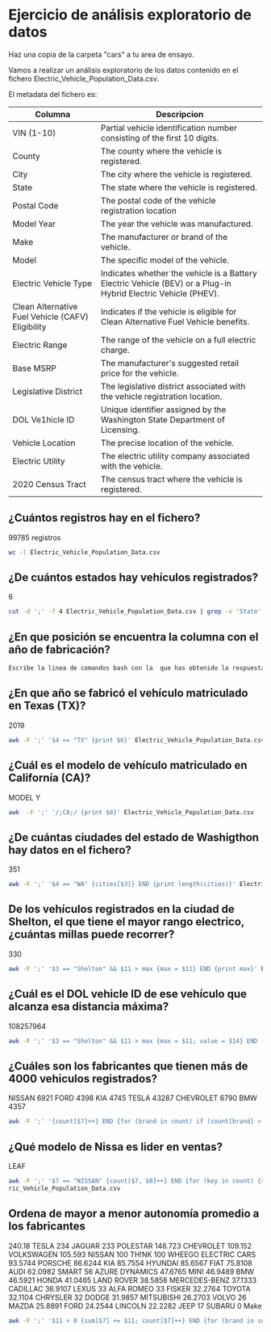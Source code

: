 

# Ejercicio de análisis exploratorio de datos

Haz una copia de la carpeta "cars" a tu area de ensayo.

Vamos a realizar un análisis exploratorio de los datos contenido en el fichero Electric_Vehicle_Population_Data.csv.

El metadata del fichero es:

|Columna | Descripcion|
|----------|-----------|
|VIN (1-10)| Partial vehicle identification number consisting of the first 10 digits.|
|County| The county where the vehicle is registered.|
|City| The city where the vehicle is registered.|
|State| The state where the vehicle is registered.|
|Postal Code| The postal code of the vehicle registration location|
|Model Year| The year the vehicle was manufactured.|
|Make| The manufacturer or brand of the vehicle.|
|Model| The specific model of the vehicle.|
|Electric Vehicle Type| Indicates whether the vehicle is a Battery Electric Vehicle (BEV) or a Plug-in Hybrid Electric Vehicle (PHEV).|
|Clean Alternative Fuel Vehicle (CAFV) Eligibility| Indicates if the vehicle is eligible for Clean Alternative Fuel Vehicle benefits.|
|Electric Range| The range of the vehicle on a full electric charge.|
|Base MSRP| The manufacturer's suggested retail price for the vehicle.|
|Legislative District| The legislative district associated with the vehicle registration location.|
|DOL Ve1hicle ID| Unique identifier assigned by the Washington State Department of Licensing.|
|Vehicle Location| The precise location of the vehicle.|
|Electric Utility| The electric utility company associated with the vehicle.|
|2020 Census Tract| The census tract where the vehicle is registered.|

## ¿Cuántos registros hay en el fichero?

99785 registros
```bash
wc -l Electric_Vehicle_Population_Data.csv
```

## ¿De cuántos estados hay vehículos registrados?

6
```bash
cut -d ';' -f 4 Electric_Vehicle_Population_Data.csv | grep -v 'State' | sort | uniq | wc -l
```
## ¿En que posición se encuentra la columna con el año de fabricación?

```bash
Escribe la linea de comandos bash con la  que has obtenido la respuesta
```
## ¿En que año se fabricó el vehículo matriculado en Texas (TX)?

2019 
```bash
awk -F ';' '$4 == "TX" {print $6}' Electric_Vehicle_Population_Data.csv
```
## ¿Cuál es el modelo de vehículo matriculado en Californía (CA)?

MODEL Y
```bash
awk  -F ';' '/;CA;/ {print $8}' Electric_Vehicle_Population_Data.csv
```
## ¿De cuántas ciudades del estado de Washigthon hay datos en el fichero?
351
```bash
awk -F ';' '$4 == "WA" {cities[$3]} END {print length(cities)}' Electric_Vehicle_Population_Data.csv
```
## De los vehículos registrados en la ciudad de Shelton, el que tiene el mayor rango electrico, ¿cuántas millas puede recorrer?
330
```bash
awk -F ';' '$3 == "Shelton" && $11 > max {max = $11} END {print max}' Electric_Vehicle_Population_Data.csv
```
## ¿Cuál es el DOL vehicle ID de ese vehículo que alcanza esa distancia máxima?
108257964
```bash
awk -F ';' '$3 == "Shelton" && $11 > max {max = $11; value = $14} END {print value}' Electric_Vehicle_Population_Data.csv
```
## ¿Cuáles son los fabricantes que tienen más de 4000 vehiculos registrados?
NISSAN 6921
FORD 4398
KIA 4745
TESLA 43287
CHEVROLET 6790
BMW 4357
```bash
awk -F ';' '{count[$7]++} END {for (brand in count) if (count[brand] > 4000) print brand, count[brand]}' Electric_Vehicle_Population_Data.csv
```

## ¿Qué modelo de Nissa es lider en ventas?
LEAF
```bash
awk -F ';' '$7 == "NISSAN" {count[$7, $8]++} END {for (key in count) {split(key, arr, SUBSEP); if (count[key] > max) {max = count[key]; model = arr[2]}}} END {print model}' Elect
ric_Vehicle_Population_Data.csv
```

## Ordena de mayor a menor autonomía promedio a los fabricantes

240.18 TESLA
234 JAGUAR
233 POLESTAR
148.723 CHEVROLET
109.152 VOLKSWAGEN
105.593 NISSAN
100 TH!NK
100 WHEEGO ELECTRIC CARS
93.5744 PORSCHE
86.6244 KIA
85.7554 HYUNDAI
85.6567 FIAT
75.8108 AUDI
62.0982 SMART
56 AZURE DYNAMICS
47.6765 MINI
46.9489 BMW
46.5921 HONDA
41.0465 LAND ROVER
38.5858 MERCEDES-BENZ
37.1333 CADILLAC
36.9107 LEXUS
33 ALFA ROMEO
33 FISKER
32.2764 TOYOTA
32.1104 CHRYSLER
32 DODGE
31.9857 MITSUBISHI
26.2703 VOLVO
26 MAZDA
25.8891 FORD
24.2544 LINCOLN
22.2282 JEEP
17 SUBARU
0 Make

```bash
awk -F ';' '$11 > 0 {sum[$7] += $11; count[$7]++} END {for (brand in sum) avg[brand] = sum[brand] / count[brand]; for (brand in avg) print avg[brand], brand}' Electric_Vehicle_Population_Data.csv | sort -k1,1nr
```